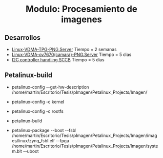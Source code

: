 <h1 align="center"> Modulo: Procesamiento de imagenes </h1> 

## Desarrollos

* [Linux-VDMA-TPG-PNG.Server](https://github.com/Fuschetto97/Tesis/blob/main/pImagen/Petalinux_Projects/README_Des1.md)  Tiempo = 2 semanas
* [Linux-VDMA-ov7670(camara)-PNG.Server](https://github.com/Fuschetto97/Tesis/blob/main/pImagen/Petalinux_Projects/README_Des2.md) Tiempo =  5 dias
* [I2C controller handling SCCB](https://github.com/Fuschetto97/Tesis/blob/main/pImagen/Petalinux_Projects/README_Des3.md) Tiempo =  5 dias


## Petalinux-build

* petalinux-config --get-hw-description /home/martin/Escritorio/Tesis/pImagen/Petalinux_Projects/Imagen/

* petalinux-config -c kernel

* petalinux-config -c rootfs

* petalinux-build

* petalinux-package --boot --fsbl /home/martin/Escritorio/Tesis/pImagen/Petalinux_Projects/Imagen/images/linux/zynq_fsbl.elf --fpga /home/martin/Escritorio/Tesis/pImagen/Petalinux_Projects/Imagen/system.bit --uboot












